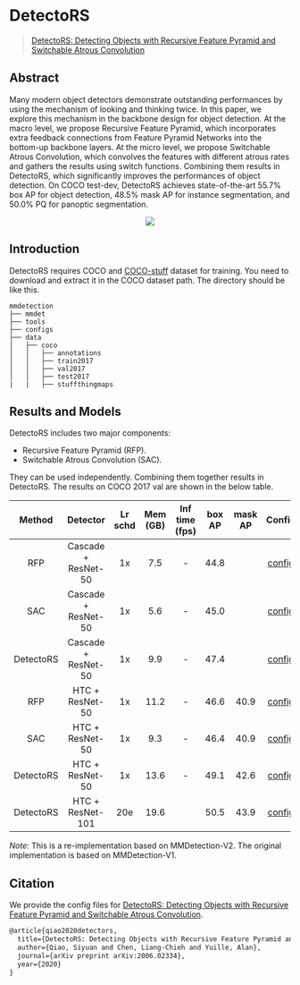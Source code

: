 # DetectoRS

> [DetectoRS: Detecting Objects with Recursive Feature Pyramid and Switchable Atrous Convolution](https://arxiv.org/abs/2006.02334)

<!-- [ALGORITHM] -->

## Abstract

Many modern object detectors demonstrate outstanding performances by using the mechanism of looking and thinking twice. In this paper, we explore this mechanism in the backbone design for object detection. At the macro level, we propose Recursive Feature Pyramid, which incorporates extra feedback connections from Feature Pyramid Networks into the bottom-up backbone layers. At the micro level, we propose Switchable Atrous Convolution, which convolves the features with different atrous rates and gathers the results using switch functions. Combining them results in DetectoRS, which significantly improves the performances of object detection. On COCO test-dev, DetectoRS achieves state-of-the-art 55.7% box AP for object detection, 48.5% mask AP for instance segmentation, and 50.0% PQ for panoptic segmentation.

<div align=center>
<img src="https://user-images.githubusercontent.com/40661020/143877901-24451581-2c50-4a54-b000-c4cb111e29ad.png"/>
</div>

## Introduction

DetectoRS requires COCO and [COCO-stuff](http://calvin.inf.ed.ac.uk/wp-content/uploads//datagrid/personal/purkrmir/data/COCO/original/stuffdataset/stuffthingmaps_trainval2017.zip) dataset for training. You need to download and extract it in the COCO dataset path.
The directory should be like this.

```none
mmdetection
├── mmdet
├── tools
├── configs
├── data
│   ├── coco
│   │   ├── annotations
│   │   ├── train2017
│   │   ├── val2017
│   │   ├── test2017
|   |   ├── stuffthingmaps
```

## Results and Models

DetectoRS includes two major components:

- Recursive Feature Pyramid (RFP).
- Switchable Atrous Convolution (SAC).

They can be used independently.
Combining them together results in DetectoRS.
The results on COCO 2017 val are shown in the below table.

|  Method   |      Detector       | Lr schd | Mem (GB) | Inf time (fps) | box AP | mask AP |                                                         Config                                                          |                                                                                                                                                         Download                                                                                                                                                         |
| :-------: | :-----------------: | :-----: | :------: | :------------: | :----: | :-----: | :---------------------------------------------------------------------------------------------------------------------: | :----------------------------------------------------------------------------------------------------------------------------------------------------------------------------------------------------------------------------------------------------------------------------------------------------------------------: |
|    RFP    | Cascade + ResNet-50 |   1x    |   7.5    |       -        |  44.8  |         |    [config](https://github.com/open-mmlab/mmdetection/tree/master/configs/detectors/cascade_rcnn_r50_rfp_1x_coco.py)    |             [model](https://download.openmmlab.com/mmdetection/v2.0/detectors/cascade_rcnn_r50_rfp_1x_coco/cascade_rcnn_r50_rfp_1x_coco-8cf51bfd.pth) \| [log](https://download.openmmlab.com/mmdetection/v2.0/detectors/cascade_rcnn_r50_rfp_1x_coco/cascade_rcnn_r50_rfp_1x_coco_20200624_104126.log.json)             |
|    SAC    | Cascade + ResNet-50 |   1x    |   5.6    |       -        |  45.0  |         |    [config](https://github.com/open-mmlab/mmdetection/tree/master/configs/detectors/cascade_rcnn_r50_sac_1x_coco.py)    |             [model](https://download.openmmlab.com/mmdetection/v2.0/detectors/cascade_rcnn_r50_sac_1x_coco/cascade_rcnn_r50_sac_1x_coco-24bfda62.pth) \| [log](https://download.openmmlab.com/mmdetection/v2.0/detectors/cascade_rcnn_r50_sac_1x_coco/cascade_rcnn_r50_sac_1x_coco_20200624_104402.log.json)             |
| DetectoRS | Cascade + ResNet-50 |   1x    |   9.9    |       -        |  47.4  |         | [config](https://github.com/open-mmlab/mmdetection/tree/master/configs/detectors/detectors_cascade_rcnn_r50_1x_coco.py) | [model](https://download.openmmlab.com/mmdetection/v2.0/detectors/detectors_cascade_rcnn_r50_1x_coco/detectors_cascade_rcnn_r50_1x_coco-32a10ba0.pth) \| [log](https://download.openmmlab.com/mmdetection/v2.0/detectors/detectors_cascade_rcnn_r50_1x_coco/detectors_cascade_rcnn_r50_1x_coco_20200706_001203.log.json) |
|    RFP    |   HTC + ResNet-50   |   1x    |   11.2   |       -        |  46.6  |  40.9   |        [config](https://github.com/open-mmlab/mmdetection/tree/master/configs/detectors/htc_r50_rfp_1x_coco.py)         |                               [model](https://download.openmmlab.com/mmdetection/v2.0/detectors/htc_r50_rfp_1x_coco/htc_r50_rfp_1x_coco-8ff87c51.pth) \| [log](https://download.openmmlab.com/mmdetection/v2.0/detectors/htc_r50_rfp_1x_coco/htc_r50_rfp_1x_coco_20200624_103053.log.json)                               |
|    SAC    |   HTC + ResNet-50   |   1x    |   9.3    |       -        |  46.4  |  40.9   |        [config](https://github.com/open-mmlab/mmdetection/tree/master/configs/detectors/htc_r50_sac_1x_coco.py)         |                               [model](https://download.openmmlab.com/mmdetection/v2.0/detectors/htc_r50_sac_1x_coco/htc_r50_sac_1x_coco-bfa60c54.pth) \| [log](https://download.openmmlab.com/mmdetection/v2.0/detectors/htc_r50_sac_1x_coco/htc_r50_sac_1x_coco_20200624_103111.log.json)                               |
| DetectoRS |   HTC + ResNet-50   |   1x    |   13.6   |       -        |  49.1  |  42.6   |     [config](https://github.com/open-mmlab/mmdetection/tree/master/configs/detectors/detectors_htc_r50_1x_coco.py)      |                   [model](https://download.openmmlab.com/mmdetection/v2.0/detectors/detectors_htc_r50_1x_coco/detectors_htc_r50_1x_coco-329b1453.pth) \| [log](https://download.openmmlab.com/mmdetection/v2.0/detectors/detectors_htc_r50_1x_coco/detectors_htc_r50_1x_coco_20200624_103659.log.json)                   |
| DetectoRS |  HTC + ResNet-101   |   20e   |   19.6   |                |  50.5  |  43.9   |    [config](https://github.com/open-mmlab/mmdetection/tree/master/configs/detectors/detectors_htc_r101_20e_coco.py)     |       [model](https://download.openmmlab.com/mmdetection/v2.0/detectors/detectors_htc_r101_20e_coco/detectors_htc_r101_20e_coco_20210419_203638-348d533b.pth) \| [log](https://download.openmmlab.com/mmdetection/v2.0/detectors/detectors_htc_r101_20e_coco/detectors_htc_r101_20e_coco_20210419_203638.log.json)       |

*Note*: This is a re-implementation based on MMDetection-V2.
The original implementation is based on MMDetection-V1.

## Citation

We provide the config files for [DetectoRS: Detecting Objects with Recursive Feature Pyramid and Switchable Atrous Convolution](https://arxiv.org/pdf/2006.02334.pdf).

```latex
@article{qiao2020detectors,
  title={DetectoRS: Detecting Objects with Recursive Feature Pyramid and Switchable Atrous Convolution},
  author={Qiao, Siyuan and Chen, Liang-Chieh and Yuille, Alan},
  journal={arXiv preprint arXiv:2006.02334},
  year={2020}
}
```

